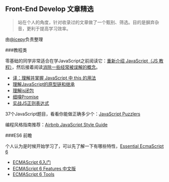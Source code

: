 ## Front-End Develop 文章精选

> 站在个人的角度，针对收录过的文章做了一个甄别、筛选。目的是摒弃杂音，更利于提高学习效率。

由[@icepy](http://weibo.com/2455876310/profile?topnav=1&wvr=6)负责整理

###教程类

零基础的同学非常适合在学JavaScript之前阅读它：[重新介绍 JavaScript（JS 教程）](https://developer.mozilla.org/zh-CN/docs/Web/JavaScript/A_re-introduction_to_JavaScript)，然后接着阅读[消除一些经常被误解的概念](http://bolinfest.com/javascript/misunderstood.html)。

* [译：理解并掌握 JavaScript 中 this 的用法](http://code.mforever78.com/translation/2015/05/19/understand-javascripts-this-with-clarity-and-master-it/)
* [理解JavaScript的原型链和继承](http://blog.oyanglul.us/javascript/understand-prototype.html)
* [理解js闭包](http://www.w3cfuns.com/blog-5435393-5399202.html)
* [细嗅Promise](http://www.cnblogs.com/hustskyking/p/promise.html)
* [实战JS正则表达式](http://www.cnblogs.com/skylar/p/4265490.html)

37个JavaScript题目，看看你能做正确多少个：[JavaScript Puzzlers](http://javascript-puzzlers.herokuapp.com/)

编程风格指南推荐：[Airbnb JavaScript Style Guide](https://github.com/yuche/javascript)

###ES6 前瞻

个人认为是时候开始学习了，可以先了解一下有哪些特性，[Essential EcmaScript 6](http://blog.oyanglul.us/javascript/essential-ecmascript6.html)

* [ECMAScript 6入门](http://es6.ruanyifeng.com/)
* [ECMAScript 6 Features 中文版](https://github.com/ES-CN/es6features/blob/master/README.md)
* [ECMAScript 6 Tools](https://github.com/addyosmani/es6-tools)
